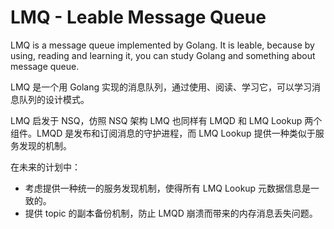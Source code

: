 # LMQ - Leable Message Queue

LMQ is a message queue implemented by Golang. It is leable, because by using, reading and learning it, you can study Golang and something about message queue.

LMQ 是一个用 Golang 实现的消息队列，通过使用、阅读、学习它，可以学习消息队列的设计模式。

LMQ 启发于 NSQ，仿照 NSQ 架构 LMQ 也同样有 LMQD 和 LMQ Lookup 两个组件。LMQD 是发布和订阅消息的守护进程，而 LMQ Lookup 提供一种类似于服务发现的机制。

在未来的计划中：

- 考虑提供一种统一的服务发现机制，使得所有 LMQ Lookup 元数据信息是一致的。
- 提供 topic 的副本备份机制，防止 LMQD 崩溃而带来的内存消息丢失问题。

